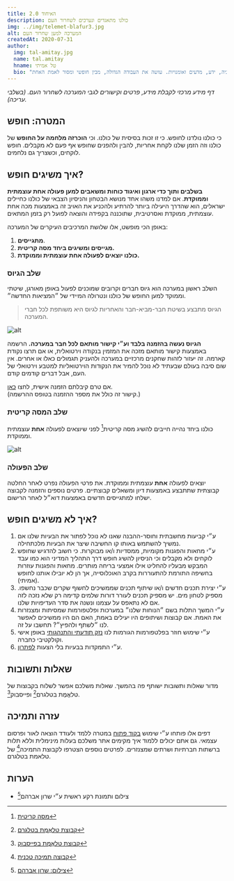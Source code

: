 ```yaml
---
title: האיחוד 2.0
description: כולנו מתאגדים ונערכים לשחרור העם
img: ../img/telemet-blafur3.jpg
alt: המערכה למען שחרור העם
createdAt: 2020-07-31
author:
  img: tal-amitay.jpg
  name: tal.amitay
  hname: טל אמיתי
  bio: "וולונטריסט ערני, איש טכנולוגיה, ידע, מדעים ואומנויות. עושה את העבודה הגדולה, מבין חופשי ומסור לאמת האחת."
---
```


 *דף מידע מרכזי לקבלת מידע, פרטים וקישורים לגבי המערכה לשחרור העם. (בשלבי עריכה).*
<!-- נמצא בשלבי עריכה ושכלול מתמידים עד שנשיג כולנו את המטרה: חופש וצדק. -->

## המטרה: חופש 
כי כולנו נולדנו לחופש. כי זו זכות בסיסית של כולנו. וכי **הוכרזה מלחמה על החופש** של כולנו וזה הזמן שלנו לקחת אחריות, להבין ולהפנים שחופש אף פעם לא מקבלים. חופש לוקחים, וכשצריך גם נלחמים.

## איך משיגים חופש?
**בשלבים ותוך כדי ארגון ואיגוד כוחות ומשאבים למען פעולה אחת עוצמתית וממוקדת**. אם למדנו משהו אחד מנושא הבטחון והניסיון הצבאי של כולנו כחיילים ישראלים, הוא שהדרך היעילה ביותר להרתיע ולהכניע את האויב זה באמצעות מכה אחת עוצמתית, ממוקדת ואסרטיבית, שתוכננה בקפידה והוצאה לפועל רק בזמן המתאים.

באופן הכי מופשט, אלו שלושת המרכיבים העיקרים של המערכה:

1. **מתגייסים**.
2. **מגייסים ומשיגים ביחד מסה קריטית.**
3. **כולנו יוצאים לפעולה אחת עוצמתית וממוקדת.**

### שלב הגיוס
השלב ראשון במערכה הוא גיוס חברים וקרובים שמוכנים לפעול באופן מאורגן, שיטתי וממוקד למען החופש של כולנו ונטרולה המיידי של ״המציאות החדשה״.

> הגיוס מתבצע בשיטת חבר-מביא-חבר והאחריות לגיוס היא משותפת לכל חברי המערכה.

![alt][img1]

**הגיוס נעשה בהזמנה בלבד וע״י קישור מותאם לכל חבר במערכה.** הרשמה באמצעות קישור מותאם מזכה את המזמין בנקודה וירטואלית, או אם תרצו נקודת קארמה. זה יעזור לזהות שחקנים מרכזיים במערכה ולהעניק תגמולים כאלו או אחרים. אין שום סיבה בעולם שבעתיד לא נוכל להמיר את הנקודות הוירטואליות למטבע וירטואלי של העם, אבל דברים קודמים קודם.

אם טרם קיבלתם הזמנה אישית, לחצו [כאן](../../?id=051F0EABF1).  
(קישור זה כולל את מספר ההזמנה בטופס ההרשמה.)

### שלב המסה קריטית  
כולנו ביחד נהייה חייבים להשיג מסה קריטית[^1] לפני שיוצאים לפעולה **אחת** עוצמתית וממוקדת.

![alt][img2]

### שלב הפעולה
יוצאים לפעולה **אחת** עוצמתית וממוקדת. את פרטי הפעולה נפרט לאחר החלטה קבוצתית שתתבצע באמצעות דיון ומשאלים קבוצתיים. פרטים נוספים והזמנה לקבוצה ישלחו למתגייסים חדשים באמצעות דוא״ל לאחר הרישום. 

## איך לא משיגים חופש?

1. ע״י קביעות מחשבתית וחוסר-ההבנה שאנו לא נוכל לפתור את הבעיות שלנו אם נמשיך להשתמש באותו קו החשיבה שיצר את הבעיות מלכתחילה.
1. ע״י מחאות והפגנות מקומיות, ממסדיות ו/או מבוקרות. כי חשוב להדגיש שחופש לוקחים ולא מקבלים וכי הניסיון להשיג חופש דרך התהליך המדיני הוא כמו עבד המבקש מבעליו להחליט אילו אמצעי בריחה מותרים. מחאות והפגנות עוזרות בחשיפה התורמת להתעוררות בקרב האוכלוסייה, אך הן לא יובילו אותנו לחופש (אמיתי).
2. ע״י יצירת תכנים חדשים ו/או שיתוף תכנים שממשיכים לחשוף שקרים שכבר נחשפו. מספיק לטחון מים. יש מספיק תכנים לעורר דורות שלמים קדימה רק שלא נזכה לזה אם לא נתאפס על עצמנו ונשנה את סדר העדיפויות שלנו. 
3. ע״י המשך התלות בשם ״הנוחות שלנו״ במערכות ופלטפורמות שמסיתות ומצנזרות את האמת. אם קבוצות ושיתופים היו יעילים באמת, האם הם היו ממשיכים לאפשר לנו ״לשתף ולהפיץ״? תחשבו על זה.
4. ע״י שימוש חוזר בפלטפורמות הגורמות לנו [נזק תודעתי והתנהגותי](facebook-is-controlling-you) באופן אישי וקולקטיבי כחברה.
5. ע״י התמקדות בבעיות בלי הצעות [לפתרון](../../). 

## שאלות ותשובות
מדור שאלות ותשובות ישותף פה בהמשך. שאלות משלכם אפשר לשלוח בקבוצות של טלאֱמֶת בטלגרם[^2] ופייסבוק[^3]. 

## עזרה ותמיכה
דפים אלו פותחו ע״י שימוש [בקוד פתוח](open-source) במטרה ללמד ולעודד הוצאה לאור ופרסום עצמאי. גם אתם יכולים ללמוד איך מקימים אתר משלכם בעלות מינימלית וללא תלות ברשתות חברתיות ושרתים שמצנזרים. לפרטים נוספים הצטרפו לקבוצת התמיכה[^4] של טלאמת בטלגרם.

## הערות
- צילום ותמונת רקע ראשית ע״י שרון אברהם[^5]

[img1]: ../img/telemet-unity-score.jpg "נקודות קארמה."
[img2]: ../img/telemet-unity-cs.jpg "מסה קריטית."

[^1]: [מסה קריטית](https://he.wikipedia.org/wiki/%D7%9E%D7%A1%D7%94_%D7%A7%D7%A8%D7%99%D7%98%D7%99%D7%AA_(%D7%A1%D7%95%D7%A6%D7%99%D7%95%D7%9C%D7%95%D7%92%D7%99%D7%94))
[^2]: [קבוצת טלאֱמֶת בטלגרם](https://t.me/telemetISR)
[^3]: [קבוצת טלאֱמֶת בפייסבוק](https://www.facebook.com/groups/telemetISR)
[^4]: [קבוצה תמיכה טכנית](https://t.me/joinchat/LTM2Fxe8KC518xgTXrrTsg)
[^5]: [צילום: שרון אברהם](https://www.sharonavraham.com/)
